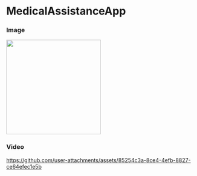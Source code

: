 # MedicalAssistanceApp

### Image 
<img src="https://github.com/user-attachments/assets/dddaa6e9-f2b3-4a90-984d-35f3042b6ce8" width="250" />

### Video
https://github.com/user-attachments/assets/85254c3a-8ce4-4efb-8827-ce64efec1e5b


